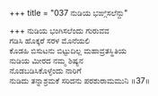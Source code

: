 +++
title = "037 ನುಡಿಯ ಭಙ್ಗಿಸಲೆನ್ದು"

+++
ನುಡಿಯ ಭಂಗಿಸಲೆಂದು ಗುರುವವ  
ಗಡಿಸಿ ಹೊಕ್ಕರೆ ಸರಳ ಮೊನೆಯಲಿ  
ಕೊಡಹಿ ಬಿಸುಟನು ಬಿಟ್ಟುದಿಲ್ಲ ಮಹಾವ್ರತಸ್ಥಿತಿಯ  
ನುಡಿಯ ಮೀರದ ನಮ್ಮ ಶಿಷ್ಯನ  
ನೊಡಬಡಿಸಿಕೊಳ್ಳೆಂದು ನಾರಿಗೆ  
ನುಡಿದು ತನ್ನಾಶ್ರಮಕೆ ಸರಿದನು ಪರಶುರಾಮಮುನಿ     ॥37॥